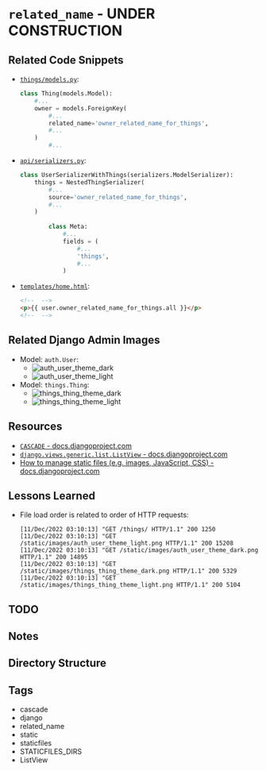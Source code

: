 # `related_name` - **UNDER CONSTRUCTION**

## Related Code Snippets

* [`things/models.py`](./things/models.py):

  ```python
  class Thing(models.Model):
      #...
      owner = models.ForeignKey(
          #...
          related_name='owner_related_name_for_things',
          #...
      )
          #...
  ```

* [`api/serializers.py`](./api/serializers.py):

  ```python
  class UserSerializerWithThings(serializers.ModelSerializer):
      things = NestedThingSerializer(
          #...
          source='owner_related_name_for_things',
          #...
      )
        
          class Meta:
              #...
              fields = (
                  #...
                  'things',
                  #...
              )
  ```

* [`templates/home.html`](./templates/home.html):

  ```html
  <!--  -->
  <p>{{ user.owner_related_name_for_things.all }}</p>
  <!--  -->
  ```

## Related Django Admin Images

* Model: `auth.User`:
  * ![auth_user_theme_dark](https://user-images.githubusercontent.com/47562501/206894866-f7827cd7-7482-4cc3-a37d-1aeaba667dba.png)
  * ![auth_user_theme_light](https://user-images.githubusercontent.com/47562501/206894867-b709ca4c-226b-40f4-8b7c-694c451fe617.png)
* Model: `things.Thing`:
  * ![things_thing_theme_dark](https://user-images.githubusercontent.com/47562501/206894868-fcdad77f-fa94-425c-8fd9-2271511762a3.png)
  * ![things_thing_theme_light](https://user-images.githubusercontent.com/47562501/206894869-86354760-ed93-4361-b120-22fc0a323124.png)

## Resources

* [`CASCADE` - docs.djangoproject.com](https://docs.djangoproject.com/en/4.0/ref/models/fields/#django.db.models.CASCADE)
* [`django.views.generic.list.ListView` - docs.djangoproject.com](https://docs.djangoproject.com/en/4.1/ref/class-based-views/generic-display/#django.views.generic.list.ListView)
* [How to manage static files (e.g. images, JavaScript, CSS) - docs.djangoproject.com](https://docs.djangoproject.com/en/4.1/howto/static-files/#how-to-manage-static-files-e-g-images-javascript-css)

## Lessons Learned

* File load order is related to order of HTTP requests:

  ```console
  [11/Dec/2022 03:10:13] "GET /things/ HTTP/1.1" 200 1250
  [11/Dec/2022 03:10:13] "GET /static/images/auth_user_theme_light.png HTTP/1.1" 200 15208
  [11/Dec/2022 03:10:13] "GET /static/images/auth_user_theme_dark.png HTTP/1.1" 200 14895
  [11/Dec/2022 03:10:13] "GET /static/images/things_thing_theme_dark.png HTTP/1.1" 200 5329
  [11/Dec/2022 03:10:13] "GET /static/images/things_thing_theme_light.png HTTP/1.1" 200 5104
  ```

## TODO

## Notes

## Directory Structure

## Tags

* cascade
* django
* related_name
* static
* staticfiles
* STATICFILES_DIRS
* ListView
